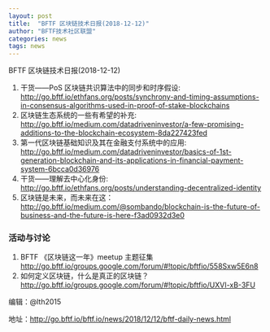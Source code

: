 ```yaml
---
layout: post
title:  "BFTF 区块链技术日报(2018-12-12)"
author: "BFTF技术社区联盟"
categories: news
tags: news
---
```


BFTF 区块链技术日报(2018-12-12)

1. 干货——PoS 区块链共识算法中的同步和时序假设: <http://go.bftf.io/ethfans.org/posts/synchrony-and-timing-assumptions-in-consensus-algorithms-used-in-proof-of-stake-blockchains>
2. 区块链生态系统的一些有希望的补充: <http://go.bftf.io/medium.com/datadriveninvestor/a-few-promising-additions-to-the-blockchain-ecosystem-8da227423fed>
3. 第一代区块链基础知识及其在金融支付系统中的应用: <http://go.bftf.io/medium.com/datadriveninvestor/basics-of-1st-generation-blockchain-and-its-applications-in-financial-payment-system-6bcca0d36976>
4. 干货——理解去中心化身份: <http://go.bftf.io/ethfans.org/posts/understanding-decentralized-identity>
5. 区块链是未来，而未来在这：<http://go.bftf.io/medium.com/@sombando/blockchain-is-the-future-of-business-and-the-future-is-here-f3ad0932d3e0>

### 活动与讨论

1. BFTF 《区块链这一年》meetup 主题征集 <http://go.bftf.io/groups.google.com/forum/#!topic/bftfio/558Sxw5E6n8>
2. 如何定义区块链，什么是真正的区块链？<http://go.bftf.io/groups.google.com/forum/#!topic/bftfio/UXVI-xB-3FU>


编辑：@lth2015

地址：http://go.bftf.io/bftf.io/news/2018/12/12/bftf-daily-news.html

